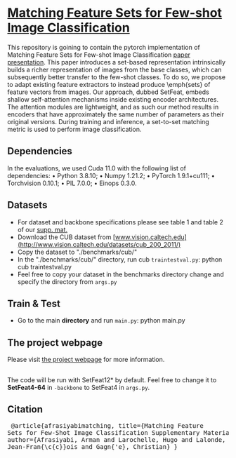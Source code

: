 #  [Matching Feature Sets for Few-shot Image Classification](https://lvsn.github.io/SetFeat/) 
 
This repository is goining to contain the pytorch implementation of Matching Feature Sets for Few-shot Image Classification [paper](https://cvpr2022.thecvf.com/) 
[presentation](https://lvsn.github.io/MixtFSL/assets/SetFeat_Poster.pdf). This paper introduces a set-based representation intrinsically builds a richer representation of images from the base classes, which can subsequently better transfer to the few-shot classes. To do so, we propose to adapt existing feature extractors to instead produce \emph{sets} of feature vectors from images. Our approach, dubbed SetFeat, embeds shallow self-attention mechanisms inside existing encoder architectures. The attention modules are lightweight, and as such our method results in encoders that have approximately the same number of parameters as their original versions. During training and inference, a set-to-set matching metric is used to perform image classification.
 
 
 
## Dependencies
In the evaluations, we used Cuda 11.0 with the following list of dependencies:
• Python 3.8.10; • Numpy 1.21.2; • PyTorch 1.9.1+cu111; • Torchvision 0.10.1; • PIL 7.0.0; • Einops 0.3.0.



## Datasets
- For dataset and backbone specifications please see table 1 and table 2 of our [supp. mat.](https://openaccess.thecvf.com/content/CVPR2022/supplemental/Afrasiyabi_Matching_Feature_Sets_CVPR_2022_supplemental.pdf)
- Download the CUB dataset from [www.vision.caltech.edu](http://www.vision.caltech.edu/datasets/cub_200_2011/)
- Copy the dataset to "./benchmarks/cub/"
- In the "./benchmarks/cub/" directory, run cub <code>traintestval.py</code>: python cub traintestval.py
- Feel free to copy your dataset in the benchmarks directory change and specify the directory from <code>args.py</code>

## Train & Test 
 - Go to the main **directory** and run <code>main.py</code>: python main.py


## The project webpage
Please visit [the project webpage](https://lvsn.github.io/SetFeat/) for more information.


## 
The code will be run with SetFeat12* by default. Feel free to change it to **SetFeat4-64** in <code>-backbone</code> to SetFeat4 in <code>args.py</code>. 

## Citation
</code><pre>
@article{afrasiyabimatching,
  title={Matching Feature Sets for Few-Shot Image Classification Supplementary Materials},
  author={Afrasiyabi, Arman and Larochelle, Hugo and Lalonde, Jean-Fran{\c{c}}ois and Gagn{\'e}, Christian}
}
</code></pre>
